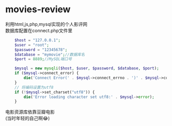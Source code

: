 # movies-review
利用html,js,php,mysql实现的个人影评网  
数据库配置在connect.php文件里
```php
    $host = "127.0.0.1";
    $user = "root";
    $password = "12345678";
    $database = "mymovie";//数据库名
    $port = 8889;//MySQL端口号

    $mysql = new mysqli($host, $user, $password, $database, $port);
    if ($mysql->connect_error) {
        die('Connect Error(' . $mysql->connect_errno . ')' . $mysql->connect_error);
    }
    // 将编码设置为utf8
    if (!$mysql->set_charset("utf8")) {
        die('Error loading character set utf8:' . $mysql->error);
    }
```
电影资源库依靠豆瓣电影  
(当时年轻的自己啊😂)
